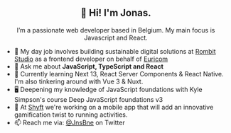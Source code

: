 <h2 align="center">👋 Hi! I'm Jonas.</h2>
<p align="center">I’m a passionate web developer based in Belgium. My main focus is Javascript and React.</p>

- 🔭 My day job involves building sustainable digital solutions at [Rombit Studio](https://rombit.studio/) as a frontend developer on behalf of [Euricom](https://www.euri.com/)
- 💬 Ask me about **JavaScript, TypeScript and React**
- 🌱 Currently learning Next 13, React Server Components & React Native. I'm also tinkering around with Vue 3 & Nuxt.
- 🖥️ Deepening my knowledge of JavaScript foundations with Kyle Simpson's course Deep JavaScript foundations v3
- 🏃 At [Shyft](https://github.com/shyft-digital) we're working on a mobile app that will add an innovative gamification twist to running activities.
- 📫 Reach me via: [@JnsBne](https://twitter.com/jnsbne) on Twitter


